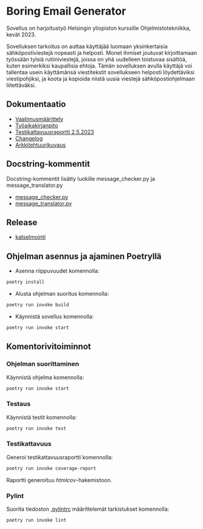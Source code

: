 # Boring Email Generator

Sovellus on harjoitustyö Helsingin yliopiston kurssille Ohjelmistotekniikka, kevät 2023.

Sovelluksen tarkoitus on auttaa käyttäjää luomaan yksinkertaisia sähköpostiviestejä nopeasti ja helposti.
Monet ihmiset joutuvat kirjoittamaan työssään tylsiä rutiiniviestejä, joissa on yhä uudelleen toistuvaa sisältöä, kuten esimerkiksi kaupallisia ehtoja. 
Tämän sovelluksen avulla käyttäjä voi tallentaa usein käyttämänsä viestitekstit sovellukseen helposti löydettäviksi viestipohjiksi, ja koota ja kopioida niistä uusia viestejä sähköpostiohjelmaan liitettäväksi.

## Dokumentaatio
- [Vaatimusmäärittely](./dokumentaatio/vaatimusmaarittely.md)
- [Työaikakirjanpito](./dokumentaatio/tuntikirjanpito.md)
- [Testikattavuusraportti 2.5.2023](./dokumentaatio/testaus.md)
- [Changelog](./dokumentaatio/Changelog.md)
- [Arkkitehtuurikuvaus](./dokumentaatio/arkkitehtuuri.md)

## Docstring-kommentit
Docstring-kommentit lisätty luokille message_checker.py ja message_translator.py
- [message_checker.py](./src/message_checker.py)
- [message_translator.py](./src/message_translator.py)

## Release
- [katselmointi](https://github.com/SaijaGit/ot-harjoitustyo/releases/tag/katselmointi)

## Ohjelman asennus ja ajaminen Poetryllä

- Asenna riippuvuudet komennolla:

```bash
poetry install
```

- Alusta ohjelman suoritus komennolla:

```bash
poetry run invoke build
```

- Käynnistä sovellus komennolla:

```bash
poetry run invoke start
```

## Komentorivitoiminnot

### Ohjelman suorittaminen

Käynnistä ohjelma komennolla:

```bash
poetry run invoke start
```

### Testaus

Käynnistä testit komennolla:

```bash
poetry run invoke test
```

### Testikattavuus

Generoi testikattavuusraportti komennolla:

```bash
poetry run invoke coverage-report
```

Raportti generoituu _htmlcov_-hakemistoon.

### Pylint

Suorita tiedoston [.pylintrc](./.pylintrc) määrittelemät tarkistukset komennolla:

```bash
poetry run invoke lint
```
